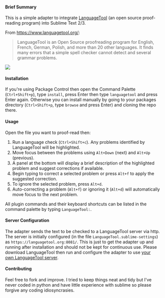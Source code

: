 #### Brief Summary

This is a simple adapter to integrate [LanguageTool](https://languagetool.org/) (an open source proof-reading program) into Sublime Text 2/3.

From https://www.languagetool.org/:

> LanguageTool is an Open Source proof­reading program for English, French, German, Polish, and more than 20 other languages. It finds many errors that a simple spell checker cannot detect and several grammar problems.

![](https://cdn.rawgit.com/gtarawneh/languagetool-sublime/master/demo.gif)

#### Installation

If you're using Package Control then open the Command Palette (`Ctrl+Shift+p`), type `install`, press Enter then type `languagetool` and press Enter again. Otherwise you can install manually by going to your packages directory (`Ctrl+Shift+p`, type `browse` and press Enter) and cloning the repo there.

#### Usage

Open the file you want to proof-read then:

1. Run a language check (`Ctrl+Shift+c`). Any problems identified by LanguageTool will be highlighted.
2. Move focus between the problems using `Alt+Down` (next) and `Alt+Up` (previous).
3. A panel at the bottom will display a brief description  of the highlighted problem and suggest corrections if available.
4. Begin typing to correct a selected problem or press `Alt+f` to apply the suggested correction.
5. To ignore the selected problem, press `Alt+d`.
6. Auto-correcting a problem (`Alt+f`) or ignoring it (`Alt+d`) will automatically move focus to the next problem.

All plugin commands and their keyboard shortcuts can be listed in the command palette by typing `LanguageTool:`.

#### Server Configuration

The adapter sends the text to be checked to a LanguageTool server via http. The server is initially configured (in the file `LanguageTool.sublime-settings`) as `https://languagetool.org:8081/`. This is just to get the adapter up and running after installation and should not be kept for continuous use. Please download LanguageTool then run and configure the adapter to use [your own LanguageTool server](http://wiki.languagetool.org/http-server).

#### Contributing

Feel free to fork and improve. I tried to keep things neat and tidy but I've never coded in python and have little experience with sublime so please forgive any coding idiosyncrasies.
